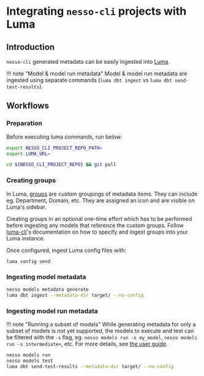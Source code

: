 # Integrating `nesso-cli` projects with Luma

## Introduction

`nesso-cli` generated metadata can be easily ingested into [Luma](https://dyvenia.com/products/luma-data-catalog/).

!!! note "Model & model run metadata"
    Model & model run metadata are ingested using separate commands (`luma dbt ingest` vs `luma dbt send-test-results`).

## Workflows

### Preparation

Before executing luma commands, run below:

```bash
export NESSO_CLI_PROJECT_REPO_PATH=
export LUMA_URL=

cd ${NESSO_CLI_PROJECT_REPO} && git pull
```

### Creating groups

In Luma, [groups](https://github.com/dyvenia/lumaCLI/blob/main/docs/manual/config/groups.md) are custom groupings of metadata items. They can include eg. Department, Domain, etc. They are assigned an icon and are visible on Luma's sidebar.

Creating groups in an optional one-time effort which has to be performed before ingesting any models that reference the custom groups. Follow [luma-cli](https://github.com/dyvenia/lumaCLI/blob/main/docs/manual/config/groups.md)'s documentation on how to specify and ingest groups into your Luma instance. 

Once configured, ingest Luma config files with:

```console
luma config send
```

### Ingesting model metadata

```bash
nesso models metadata generate
luma dbt ingest --metadata-dir target/ --no-config
```

### Ingesting model run metadata

!!! note "Running a subset of models"
    While generating metadata for only a subset of models is not yet supported, the models to execute and test can be filtered with the `-s` flag, eg. `nesso models run -s my_model`, `nesso models run -s intermediate+`, etc.
    For more details, see [the user guide](../user_guide/models.md#materialization).

```bash
nesso models run
nesso models test
luma dbt send-test-results --metadata-dir target/ --no-config
```
